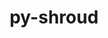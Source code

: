 ---
title: "py-shroud"
layout: cache
categories: [package, develop]
meta: {"versions": ["0.12.2"], "compilers": ["gcc@=7.5.0"], "oss": ["ubuntu18.04"], "platforms": ["linux"], "targets": ["x86_64_v3"], "stacks": ["radiuss", "root"], "num_specs": 10, "num_specs_by_stack": {"root": 10, "radiuss": 10}}
spec_details: [{"hash": "hcfxonrxivyjpzlq5otv5vmhghqfi7gg", "compiler": "gcc@=7.5.0", "versions": ["0.12.2"], "os": "ubuntu18.04", "platform": "linux", "target": "x86_64_v3", "variants": ["build_system=python_pip"], "stacks": ["root", "radiuss"], "size": "-", "tarball": "https://binaries.spack.io/develop/build_cache/linux-ubuntu18.04-x86_64_v3/gcc-7.5.0/py-shroud-0.12.2/linux-ubuntu18.04-x86_64_v3-gcc-7.5.0-py-shroud-0.12.2-hcfxonrxivyjpzlq5otv5vmhghqfi7gg.spack"}, {"hash": "nydyzbtlyzuxv2hy4wycpmq3hhzny6tz", "compiler": "gcc@=7.5.0", "versions": ["0.12.2"], "os": "ubuntu18.04", "platform": "linux", "target": "x86_64_v3", "variants": ["build_system=python_pip"], "stacks": ["root", "radiuss"], "size": "-", "tarball": "https://binaries.spack.io/develop/build_cache/linux-ubuntu18.04-x86_64_v3/gcc-7.5.0/py-shroud-0.12.2/linux-ubuntu18.04-x86_64_v3-gcc-7.5.0-py-shroud-0.12.2-nydyzbtlyzuxv2hy4wycpmq3hhzny6tz.spack"}, {"hash": "hgeq5zoqrxrddy7ribpdj4j5g7zz3jyy", "compiler": "gcc@=7.5.0", "versions": ["0.12.2"], "os": "ubuntu18.04", "platform": "linux", "target": "x86_64_v3", "variants": ["build_system=python_pip"], "stacks": ["root", "radiuss"], "size": "-", "tarball": "https://binaries.spack.io/develop/build_cache/linux-ubuntu18.04-x86_64_v3/gcc-7.5.0/py-shroud-0.12.2/linux-ubuntu18.04-x86_64_v3-gcc-7.5.0-py-shroud-0.12.2-hgeq5zoqrxrddy7ribpdj4j5g7zz3jyy.spack"}, {"hash": "soaxm3oikc75mysngm55k6e6t35wfeul", "compiler": "gcc@=7.5.0", "versions": ["0.12.2"], "os": "ubuntu18.04", "platform": "linux", "target": "x86_64_v3", "variants": ["build_system=python_pip"], "stacks": ["root", "radiuss"], "size": "-", "tarball": "https://binaries.spack.io/develop/build_cache/linux-ubuntu18.04-x86_64_v3/gcc-7.5.0/py-shroud-0.12.2/linux-ubuntu18.04-x86_64_v3-gcc-7.5.0-py-shroud-0.12.2-soaxm3oikc75mysngm55k6e6t35wfeul.spack"}, {"hash": "gnjypvtkakkriuutyz7nkodshhm5ekco", "compiler": "gcc@=7.5.0", "versions": ["0.12.2"], "os": "ubuntu18.04", "platform": "linux", "target": "x86_64_v3", "variants": ["build_system=python_pip"], "stacks": ["root", "radiuss"], "size": "-", "tarball": "https://binaries.spack.io/develop/build_cache/linux-ubuntu18.04-x86_64_v3/gcc-7.5.0/py-shroud-0.12.2/linux-ubuntu18.04-x86_64_v3-gcc-7.5.0-py-shroud-0.12.2-gnjypvtkakkriuutyz7nkodshhm5ekco.spack"}, {"hash": "vojhraleacllksi3bgdnpbnnfxs2mws5", "compiler": "gcc@=7.5.0", "versions": ["0.12.2"], "os": "ubuntu18.04", "platform": "linux", "target": "x86_64_v3", "variants": ["build_system=python_pip"], "stacks": ["root", "radiuss"], "size": "-", "tarball": "https://binaries.spack.io/develop/build_cache/linux-ubuntu18.04-x86_64_v3/gcc-7.5.0/py-shroud-0.12.2/linux-ubuntu18.04-x86_64_v3-gcc-7.5.0-py-shroud-0.12.2-vojhraleacllksi3bgdnpbnnfxs2mws5.spack"}, {"hash": "xqdeglxif6bu737vnllohrlni5xnuen4", "compiler": "gcc@=7.5.0", "versions": ["0.12.2"], "os": "ubuntu18.04", "platform": "linux", "target": "x86_64_v3", "variants": ["build_system=python_pip"], "stacks": ["root", "radiuss"], "size": "-", "tarball": "https://binaries.spack.io/develop/build_cache/linux-ubuntu18.04-x86_64_v3/gcc-7.5.0/py-shroud-0.12.2/linux-ubuntu18.04-x86_64_v3-gcc-7.5.0-py-shroud-0.12.2-xqdeglxif6bu737vnllohrlni5xnuen4.spack"}, {"hash": "yc5xkc75o3tpdj3kywxvtbdytkw5ti4p", "compiler": "gcc@=7.5.0", "versions": ["0.12.2"], "os": "ubuntu18.04", "platform": "linux", "target": "x86_64_v3", "variants": ["build_system=python_pip"], "stacks": ["root", "radiuss"], "size": "-", "tarball": "https://binaries.spack.io/develop/build_cache/linux-ubuntu18.04-x86_64_v3/gcc-7.5.0/py-shroud-0.12.2/linux-ubuntu18.04-x86_64_v3-gcc-7.5.0-py-shroud-0.12.2-yc5xkc75o3tpdj3kywxvtbdytkw5ti4p.spack"}, {"hash": "piedee7dae3edf7axn3n3hajikc5nefv", "compiler": "gcc@=7.5.0", "versions": ["0.12.2"], "os": "ubuntu18.04", "platform": "linux", "target": "x86_64_v3", "variants": ["build_system=python_pip"], "stacks": ["root", "radiuss"], "size": "-", "tarball": "https://binaries.spack.io/develop/build_cache/linux-ubuntu18.04-x86_64_v3/gcc-7.5.0/py-shroud-0.12.2/linux-ubuntu18.04-x86_64_v3-gcc-7.5.0-py-shroud-0.12.2-piedee7dae3edf7axn3n3hajikc5nefv.spack"}, {"hash": "y2uxbyyi5tcjwsrvwwvuaovupw2iahpa", "compiler": "gcc@=7.5.0", "versions": ["0.12.2"], "os": "ubuntu18.04", "platform": "linux", "target": "x86_64_v3", "variants": ["build_system=python_pip"], "stacks": ["root", "radiuss"], "size": "-", "tarball": "https://binaries.spack.io/develop/build_cache/linux-ubuntu18.04-x86_64_v3/gcc-7.5.0/py-shroud-0.12.2/linux-ubuntu18.04-x86_64_v3-gcc-7.5.0-py-shroud-0.12.2-y2uxbyyi5tcjwsrvwwvuaovupw2iahpa.spack"}]
---